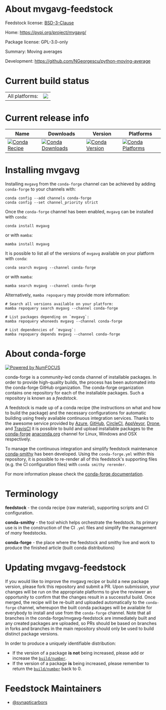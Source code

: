 About mvgavg-feedstock
======================

Feedstock license: [BSD-3-Clause](https://github.com/conda-forge/mvgavg-feedstock/blob/main/LICENSE.txt)

Home: https://pypi.org/project/mvgavg/

Package license: GPL-3.0-only

Summary: Moving averages

Development: https://github.com/NGeorgescu/python-moving-average

Current build status
====================


<table><tr><td>All platforms:</td>
    <td>
      <a href="https://dev.azure.com/conda-forge/feedstock-builds/_build/latest?definitionId=10843&branchName=main">
        <img src="https://dev.azure.com/conda-forge/feedstock-builds/_apis/build/status/mvgavg-feedstock?branchName=main">
      </a>
    </td>
  </tr>
</table>

Current release info
====================

| Name | Downloads | Version | Platforms |
| --- | --- | --- | --- |
| [![Conda Recipe](https://img.shields.io/badge/recipe-mvgavg-green.svg)](https://anaconda.org/conda-forge/mvgavg) | [![Conda Downloads](https://img.shields.io/conda/dn/conda-forge/mvgavg.svg)](https://anaconda.org/conda-forge/mvgavg) | [![Conda Version](https://img.shields.io/conda/vn/conda-forge/mvgavg.svg)](https://anaconda.org/conda-forge/mvgavg) | [![Conda Platforms](https://img.shields.io/conda/pn/conda-forge/mvgavg.svg)](https://anaconda.org/conda-forge/mvgavg) |

Installing mvgavg
=================

Installing `mvgavg` from the `conda-forge` channel can be achieved by adding `conda-forge` to your channels with:

```
conda config --add channels conda-forge
conda config --set channel_priority strict
```

Once the `conda-forge` channel has been enabled, `mvgavg` can be installed with `conda`:

```
conda install mvgavg
```

or with `mamba`:

```
mamba install mvgavg
```

It is possible to list all of the versions of `mvgavg` available on your platform with `conda`:

```
conda search mvgavg --channel conda-forge
```

or with `mamba`:

```
mamba search mvgavg --channel conda-forge
```

Alternatively, `mamba repoquery` may provide more information:

```
# Search all versions available on your platform:
mamba repoquery search mvgavg --channel conda-forge

# List packages depending on `mvgavg`:
mamba repoquery whoneeds mvgavg --channel conda-forge

# List dependencies of `mvgavg`:
mamba repoquery depends mvgavg --channel conda-forge
```


About conda-forge
=================

[![Powered by
NumFOCUS](https://img.shields.io/badge/powered%20by-NumFOCUS-orange.svg?style=flat&colorA=E1523D&colorB=007D8A)](https://numfocus.org)

conda-forge is a community-led conda channel of installable packages.
In order to provide high-quality builds, the process has been automated into the
conda-forge GitHub organization. The conda-forge organization contains one repository
for each of the installable packages. Such a repository is known as a *feedstock*.

A feedstock is made up of a conda recipe (the instructions on what and how to build
the package) and the necessary configurations for automatic building using freely
available continuous integration services. Thanks to the awesome service provided by
[Azure](https://azure.microsoft.com/en-us/services/devops/), [GitHub](https://github.com/),
[CircleCI](https://circleci.com/), [AppVeyor](https://www.appveyor.com/),
[Drone](https://cloud.drone.io/welcome), and [TravisCI](https://travis-ci.com/)
it is possible to build and upload installable packages to the
[conda-forge](https://anaconda.org/conda-forge) [anaconda.org](https://anaconda.org/)
channel for Linux, Windows and OSX respectively.

To manage the continuous integration and simplify feedstock maintenance
[conda-smithy](https://github.com/conda-forge/conda-smithy) has been developed.
Using the ``conda-forge.yml`` within this repository, it is possible to re-render all of
this feedstock's supporting files (e.g. the CI configuration files) with ``conda smithy rerender``.

For more information please check the [conda-forge documentation](https://conda-forge.org/docs/).

Terminology
===========

**feedstock** - the conda recipe (raw material), supporting scripts and CI configuration.

**conda-smithy** - the tool which helps orchestrate the feedstock.
                   Its primary use is in the construction of the CI ``.yml`` files
                   and simplify the management of *many* feedstocks.

**conda-forge** - the place where the feedstock and smithy live and work to
                  produce the finished article (built conda distributions)


Updating mvgavg-feedstock
=========================

If you would like to improve the mvgavg recipe or build a new
package version, please fork this repository and submit a PR. Upon submission,
your changes will be run on the appropriate platforms to give the reviewer an
opportunity to confirm that the changes result in a successful build. Once
merged, the recipe will be re-built and uploaded automatically to the
`conda-forge` channel, whereupon the built conda packages will be available for
everybody to install and use from the `conda-forge` channel.
Note that all branches in the conda-forge/mvgavg-feedstock are
immediately built and any created packages are uploaded, so PRs should be based
on branches in forks and branches in the main repository should only be used to
build distinct package versions.

In order to produce a uniquely identifiable distribution:
 * If the version of a package **is not** being increased, please add or increase
   the [``build/number``](https://docs.conda.io/projects/conda-build/en/latest/resources/define-metadata.html#build-number-and-string).
 * If the version of a package **is** being increased, please remember to return
   the [``build/number``](https://docs.conda.io/projects/conda-build/en/latest/resources/define-metadata.html#build-number-and-string)
   back to 0.

Feedstock Maintainers
=====================

* [@synapticarbors](https://github.com/synapticarbors/)

